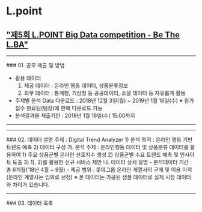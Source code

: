 # L.point
## ["제5회 L.POINT Big Data competition - Be The L.BA"](https://competition.lpoint.com/index.tran)
<hr>
### 01. 공모 제출 및 방법

- 활용 데이터 
  1) 제공 데이터 : 온라인 행동 데이터, 상품분류정보 
  2) 외부 데이터 : 통계청, 기상청 등 공공데이터, 소셜 데이터 등 자유롭게 활용 
- 주제별 분석 Data 다운로드 : 2018년 12월 3일(월) ~ 2019년 1월 16일(수) 
  ※ 참가접수 완료팀(팀장)에 한해 다운로드 가능 
- 분석결과물 제출기한 : 2019년 1월 16일(수) 15:00까지 

<hr>
<hr>
### 02. 데이터 설명
주제 : Digital Trend Analyzer
  1) 분석 목적 : 온라인 행동 기반 트렌드 예측
  2) 데이터 구성 
    가. 분석 주제 : 온라인행동 데이터 및 상품분류 데이터를 활용하여 
        1) 주요 상품군별 온라인 선호지수 생성
        2) 상품군별 수요 트렌드 예측 및 인사이트 도출
        3) 1), 2)를 활용한 신규 서비스 제안
    나. 데이터 상세 설명
     - 분석데이터 기간 : 총 6개월(‘18년 4월 ~ 9월)
      - 제공 범위 : 롯데그룹 온라인 계열사의 구매 및 이용 이력(온라인 계열사는 임의로 선정)
      ※ 본 데이터는 가공된 샘플 데이터로 실제 시장 데이터와 차이가 있습니다.
<hr>
### 03. 데이터 목록
